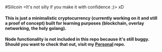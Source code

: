 #Silicoin
<It's not silly if you make it with confidence ;)> xD

#### This is just a minimalistic cryptocurrency (currently working on it and still a proof of concept) built for learning purposes (blockchain, overlay networking, the holy golang).
#### Node functionality is not included in this repo because it's still buggy. Should you want to check that out, visit my [Personal](https://github.com/nderimx/Personal) repo.
